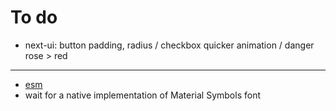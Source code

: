 # To do

- next-ui: button padding, radius / checkbox quicker animation / danger rose > red

---

- [esm](https://github.com/vercel/next.js/discussions/59455)
- wait for a native implementation of Material Symbols font
